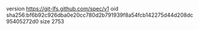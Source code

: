 version https://git-lfs.github.com/spec/v1
oid sha256:bf6b92c926dba0e20cc780d2b791939f8a54fcb142275d44d208dc95405272d0
size 2753
